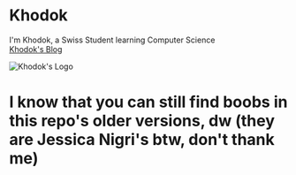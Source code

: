 # Khodok

I'm Khodok, a Swiss Student learning Computer Science  
[Khodok's Blog]


![Khodok's Logo]

# I know that you can still find boobs in this repo's older versions, dw (they are Jessica Nigri's btw, don't thank me)

[Khodok's Blog]:https://khodok.pythonanywhere.com "Khodok's Blog"
[Khodok's Logo]:https://khodok.xyz/src/img/logos/RuthinkkTooBig.png "Khodok's Logo"
